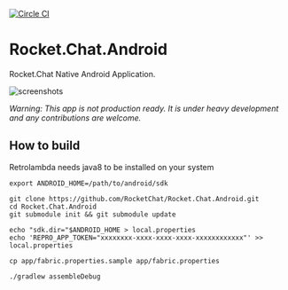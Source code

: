 [![Circle CI](https://circleci.com/gh/RocketChat/Rocket.Chat.Android/tree/develop.svg?style=shield)](https://circleci.com/gh/RocketChat/Rocket.Chat.Android/tree/develop)

# Rocket.Chat.Android
Rocket.Chat Native Android Application.

![screenshots](https://cloud.githubusercontent.com/assets/11763113/11993320/ccdcf296-aa72-11e5-9950-e08f7a280516.png)

*Warning: This app is not production ready. It is under heavy development and any contributions are welcome.*


## How to build

Retrolambda needs java8 to be installed on your system
```
export ANDROID_HOME=/path/to/android/sdk

git clone https://github.com/RocketChat/Rocket.Chat.Android.git
cd Rocket.Chat.Android
git submodule init && git submodule update

echo "sdk.dir="$ANDROID_HOME > local.properties
echo 'REPRO_APP_TOKEN="xxxxxxxx-xxxx-xxxx-xxxx-xxxxxxxxxxxx"' >> local.properties

cp app/fabric.properties.sample app/fabric.properties

./gradlew assembleDebug
```

